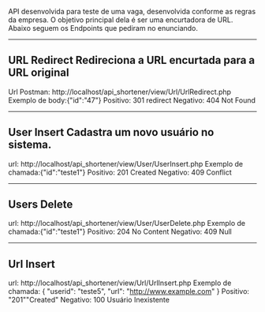
API desenvolvida para teste de uma vaga, desenvolvida conforme as regras da empresa. O objetivo principal dela é ser uma encurtadora de URL. Abaixo seguem os Endpoints que pediram no enunciando.

------------------------------
URL Redirect
Redireciona a URL encurtada para a URL original
------------------------------
Url Postman: http://localhost/api_shortener/view/Url/UrlRedirect.php 
Exemplo de body:{"id":"47"}
Positivo: 301 redirect
Negativo: 404 Not Found

------------------------------
User Insert
Cadastra um novo usuário no sistema.
------------------------------
url: http://localhost/api_shortener/view/User/UserInsert.php
Exemplo de chamada:{"id":"teste1"}
Positivo: 201 Created
Negativo: 409 Conflict

------------------------------
Users Delete
------------------------------
url: http://localhost/api_shortener/view/User/UserDelete.php
Exemplo de chamada:{"id":"teste1"}
Positivo: 204 No Content
Negativo: 409 Null

------------------------------
Url Insert
------------------------------
url: http://localhost/api_shortener/view/Url/UrlInsert.php
Exemplo de chamada:
{
 "userid": "teste5",
 "url": "http://www.example.com"
}
Positivo: "201""Created"
Negativo: 100 Usuário Inexistente

